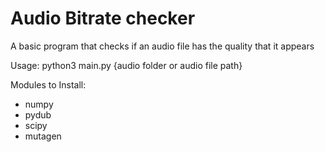 # Audio Bitrate checker

A basic program that checks if an audio file has the quality that it appears

Usage:
python3 main.py {audio folder or audio file path}

Modules to Install:
* numpy
* pydub
* scipy
* mutagen
